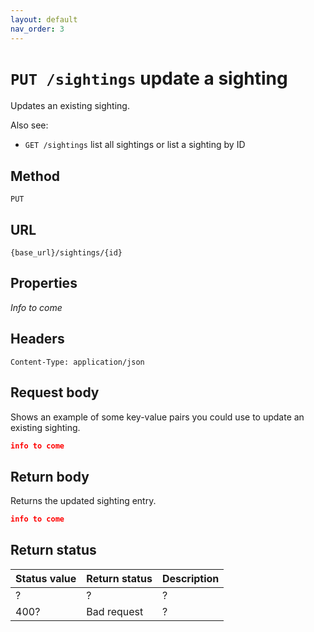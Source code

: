 ```yaml
---
layout: default
nav_order: 3
---
```


# `PUT /sightings` update a sighting

Updates an existing sighting.

Also see:

* `GET /sightings` list all sightings or list a sighting by ID

## Method

`PUT`

## URL

`{base_url}/sightings/{id}`

## Properties

*Info to come*

## Headers

`Content-Type: application/json`

## Request body

Shows an example of some key-value pairs you could use to update an existing sighting.

```json
info to come
```

## Return body

Returns the updated sighting entry.

```json
info to come
```

## Return status

| Status value | Return status | Description |
| ------------ | ------------- | ----------- |
| ?            | ?             | ?           |
| 400?         | Bad request   | ?           |

